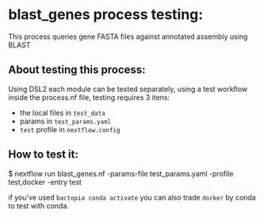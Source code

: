 # blast_genes process testing:

This process queries gene FASTA files against annotated assembly using BLAST

## About testing this process:

Using DSL2 each module can be tested separately, using a test workflow inside the process.nf file, testing requires 3 itens:  
- the local files in `test_data` 
- params in  `test_params.yaml`
- `test` profile in `nextflow.config`

## How to test it:

$ nextflow run blast_genes.nf -params-file test_params.yaml -profile test,docker -entry test


if you've used `bactopia conda activate` you can also trade `docker` by conda to test with conda. 
